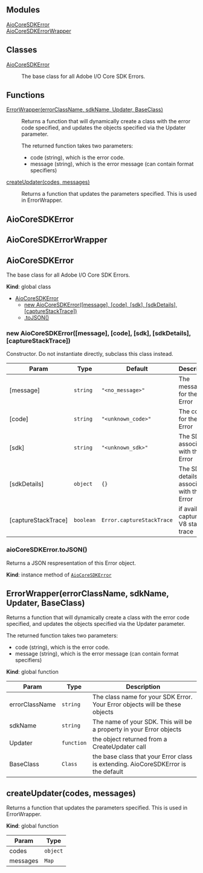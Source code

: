 ## Modules

<dl>
<dt><a href="#module_AioCoreSDKError">AioCoreSDKError</a></dt>
<dd></dd>
<dt><a href="#module_AioCoreSDKErrorWrapper">AioCoreSDKErrorWrapper</a></dt>
<dd></dd>
</dl>

## Classes

<dl>
<dt><a href="#AioCoreSDKError">AioCoreSDKError</a></dt>
<dd><p>The base class for all Adobe I/O Core SDK Errors.</p>
</dd>
</dl>

## Functions

<dl>
<dt><a href="#ErrorWrapper">ErrorWrapper(errorClassName, sdkName, Updater, BaseClass)</a></dt>
<dd><p>Returns a function that will dynamically create a class with the
error code specified, and updates the objects specified via the Updater parameter.</p>
<p>The returned function takes two parameters:</p>
<ul>
<li>code (string), which is the error code.</li>
<li>message (string), which is the error message (can contain format specifiers)</li>
</ul>
</dd>
<dt><a href="#createUpdater">createUpdater(codes, messages)</a></dt>
<dd><p>Returns a function that updates the parameters specified.
This is used in ErrorWrapper.</p>
</dd>
</dl>

<a name="module_AioCoreSDKError"></a>

## AioCoreSDKError
<a name="module_AioCoreSDKErrorWrapper"></a>

## AioCoreSDKErrorWrapper
<a name="AioCoreSDKError"></a>

## AioCoreSDKError
The base class for all Adobe I/O Core SDK Errors.

**Kind**: global class  

* [AioCoreSDKError](#AioCoreSDKError)
    * [new AioCoreSDKError([message], [code], [sdk], [sdkDetails], [captureStackTrace])](#new_AioCoreSDKError_new)
    * [.toJSON()](#AioCoreSDKError+toJSON)

<a name="new_AioCoreSDKError_new"></a>

### new AioCoreSDKError([message], [code], [sdk], [sdkDetails], [captureStackTrace])
Constructor.
Do not instantiate directly, subclass this class instead.


| Param | Type | Default | Description |
| --- | --- | --- | --- |
| [message] | <code>string</code> | <code>&quot;&lt;no_message&gt;&quot;</code> | The message for the Error |
| [code] | <code>string</code> | <code>&quot;&lt;unknown_code&gt;&quot;</code> | The code for the Error |
| [sdk] | <code>string</code> | <code>&quot;&lt;unknown_sdk&gt;&quot;</code> | The SDK associated with the Error |
| [sdkDetails] | <code>object</code> | <code>{}</code> | The SDK details associated with the Error |
| [captureStackTrace] | <code>boolean</code> | <code>Error.captureStackTrace</code> | if available, capture the V8 stack trace |

<a name="AioCoreSDKError+toJSON"></a>

### aioCoreSDKError.toJSON()
Returns a JSON respresentation of this Error object.

**Kind**: instance method of [<code>AioCoreSDKError</code>](#AioCoreSDKError)  
<a name="ErrorWrapper"></a>

## ErrorWrapper(errorClassName, sdkName, Updater, BaseClass)
Returns a function that will dynamically create a class with the
error code specified, and updates the objects specified via the Updater parameter.

The returned function takes two parameters:
   - code (string), which is the error code.
   - message (string), which is the error message (can contain format specifiers)

**Kind**: global function  

| Param | Type | Description |
| --- | --- | --- |
| errorClassName | <code>string</code> | The class name for your SDK Error. Your Error objects will be these objects |
| sdkName | <code>string</code> | The name of your SDK. This will be a property in your Error objects |
| Updater | <code>function</code> | the object returned from a CreateUpdater call |
| BaseClass | <code>Class</code> | the base class that your Error class is extending. AioCoreSDKError is the default |

<a name="createUpdater"></a>

## createUpdater(codes, messages)
Returns a function that updates the parameters specified.
This is used in ErrorWrapper.

**Kind**: global function  

| Param | Type |
| --- | --- |
| codes | <code>object</code> | 
| messages | <code>Map</code> | 

